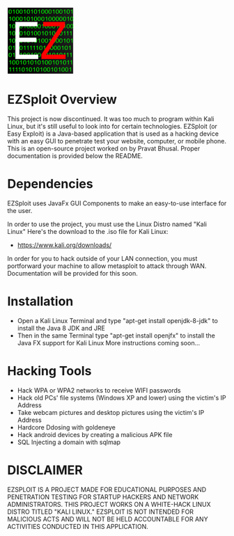 ![EZ Sploit Icon](rsrc/icon.png)
# EZSploit Overview
This project is now discontinued. It was too much to program within Kali Linux, but it's still useful to 
look into for certain technologies.
EZSploit (or Easy Exploit) is a Java-based application that is used as a hacking device with an easy GUI to penetrate test your website, computer, or mobile phone. This is an open-source project worked on by Pravat Bhusal.
Proper documentation is provided below the README.

# Dependencies
EZSploit uses JavaFx GUI Components to make an easy-to-use interface for the user.

In order to use the project, you must use the Linux Distro named "Kali Linux"
Here's the download to the .iso file for Kali Linux:
 - https://www.kali.org/downloads/

In order for you to hack outside of your LAN connection, you must portforward your machine to allow metasploit to attack through WAN.
Documentation will be provided for this soon.

# Installation
- Open a Kali Linux Terminal and type "apt-get install openjdk-8-jdk" to install the Java 8 JDK and JRE
- Then in the same Terminal type "apt-get install openjfx" to install the Java FX support for Kali Linux
More instructions coming soon...

# Hacking Tools
- Hack WPA or WPA2 networks to receive WIFI passwords
- Hack old PCs' file systems (Windows XP and lower) using the victim's IP Address
- Take webcam pictures and desktop pictures using the victim's IP Address
- Hardcore Ddosing with goldeneye 
- Hack android devices by creating a malicious APK file
- SQL Injecting a domain with sqlmap

# DISCLAIMER
EZSPLOIT IS A PROJECT MADE FOR EDUCATIONAL PURPOSES AND PENETRATION TESTING FOR STARTUP HACKERS AND NETWORK ADMINISTRATORS. THIS PROJECT WORKS ON A WHITE-HACK LINUX DISTRO TITLED "KALI LINUX." EZSPLOIT IS NOT INTENDED FOR MALICIOUS ACTS AND WILL NOT BE HELD ACCOUNTABLE FOR ANY ACTIVITIES CONDUCTED IN THIS APPLICATION.
